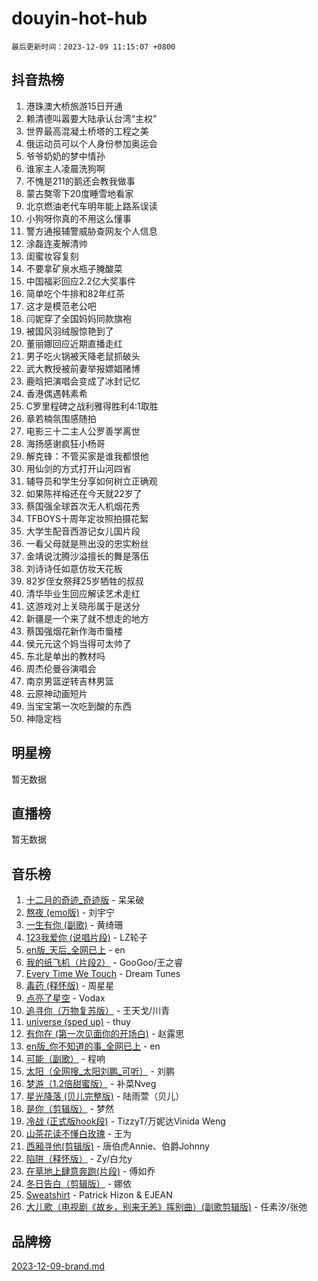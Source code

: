 # douyin-hot-hub

`最后更新时间：2023-12-09 11:15:07 +0800`

## 抖音热榜

1. 港珠澳大桥旅游15日开通
1. 赖清德叫嚣要大陆承认台湾“主权”
1. 世界最高混凝土桥塔的工程之美
1. 俄运动员可以个人身份参加奥运会
1. 爷爷奶奶的梦中情孙
1. 谁家主人凌晨洗狗啊
1. 不愧是211的鹅还会教我做事
1. 蒙古獒零下20度睡雪地看家
1. 北京燃油老代车明年能上路系误读
1. 小狗呀你真的不用这么懂事
1. 警方通报辅警威胁查网友个人信息
1. 涂磊连麦解清帅
1. 闺蜜妆容复刻
1. 不要拿矿泉水瓶子腌酸菜
1. 中国福彩回应2.2亿大奖事件
1. 简单吃个牛排和82年红茶
1. 这才是模范老公吧
1. 闫妮穿了全国妈妈同款旗袍
1. 被国风羽绒服惊艳到了
1. 董丽娜回应近期直播走红
1. 男子吃火锅被天降老鼠抓破头
1. 武大教授被前妻举报嫖娼赌博
1. 鹿晗把演唱会变成了冰封记忆
1. 香港偶遇韩素希
1. C罗里程碑之战利雅得胜利4:1取胜
1. 章若楠氛围感随拍
1. 电影三十二主人公罗善学离世
1. 海扬感谢疯狂小杨哥
1. 解克锋：不管买家是谁我都恨他
1. 用仙剑的方式打开山河四省
1. 辅导员和学生分享如何树立正确观
1. 如果陈祥榕还在今天就22岁了
1. 蔡国强全球首次无人机烟花秀
1. TFBOYS十周年定妆照拍摄花絮
1. 大学生配音西游记女儿国片段
1. 一看父母就是熊出没的忠实粉丝
1. 金靖说沈腾沙溢擅长的舞是落伍
1. 刘诗诗任如意仿妆天花板
1. 82岁侄女祭拜25岁牺牲的叔叔
1. 清华毕业生回应解读艺术走红
1. 这游戏对上关晓彤属于是送分
1. 新疆是一个来了就不想走的地方
1. 蔡国强烟花新作海市蜃楼
1. 侯元元这个妈当得可太帅了
1. 东北是单出的教材吗
1. 周杰伦曼谷演唱会
1. 南京男篮逆转吉林男篮
1. 云原神动画短片
1. 当宝宝第一次吃到酸的东西
1. 神隐定档

## 明星榜

暂无数据

## 直播榜

暂无数据

## 音乐榜

1. [十二月的奇迹_奇迹版](https://sf6-cdn-tos.douyinstatic.com/obj/tos-cn-ve-2774/oMslvA9FBzGMGHnyUuoiiUjtIAXfMz6tzwByW8) - 呆呆破
1. [熬夜 (emo版)](https://sf3-cdn-tos.douyinstatic.com/obj/tos-cn-ve-2774/ocQZvZErLThAfNQOtBZ178gQDfCDFBL9iB5lvY) - 刘宇宁
1. [一生有你 (副歌)](https://sf3-cdn-tos.douyinstatic.com/obj/tos-cn-ve-2774/o8xzM8HLaQzgMiJ96FKAWCenIuzkFpfClDdmeW) - 黄绮珊
1. [123我爱你 (说唱片段)](https://sf3-cdn-tos.douyinstatic.com/obj/tos-cn-ve-2774/oYCWFpY0hL9kda0dQKIGDYeKYfQmAse0DgpDjz) - LZ轮子
1. [en版_天后_全网已上](https://sf3-cdn-tos.douyinstatic.com/obj/tos-cn-ve-2774/ocKiQejaFGInpA6ke60CeLYXMDgXNYPpzdvtFO) - en
1. [我的纸飞机（片段2）](https://sf3-cdn-tos.douyinstatic.com/obj/tos-cn-ve-2774/oM2ZrKcg2CD5AeRB2gkeXOFB1IxAGJdZPazYHf) - GooGoo/王之睿
1. [Every Time We Touch](https://sf3-cdn-tos.douyinstatic.com/obj/tos-cn-ve-2774/ogN6lUKQeBBfEVhIOMikG1CcJjugxk1tztZyhP) - Dream Tunes
1. [毒药 (释怀版)](https://sf6-cdn-tos.douyinstatic.com/obj/tos-cn-ve-2774/oYILMEAzspdZBIzy4frJNB8ZHPHWAhiwowd4Ad) - 周星星
1. [点亮了星空](https://sf3-cdn-tos.douyinstatic.com/obj/tos-cn-ve-2774/oEeZYED0P1FUySQvtdr5u4gInbCDeBOHzBhlrM) - Vodax
1. [追寻你（万物复苏版）](https://sf3-cdn-tos.douyinstatic.com/obj/tos-cn-ve-2774/oYeAZJsbjIDit9APmBg8u6uDUQnHmoCf3gbo74) - 王天戈/川青
1. [universe (sped up)](https://sf3-cdn-tos.douyinstatic.com/obj/tos-cn-ve-2774/oIQnurQLDCsdYeegkM4CKuVb23MZBXtX6QB8bv) - thuy
1. [有你在 (第一次见面你的开场白)](https://sf3-cdn-tos.douyinstatic.com/obj/tos-cn-ve-2774/oAthrQ3ClJBfI57uBoFEgNDYtNCZ0TSYQQfxQ0) - 赵露思
1. [en版_你不知道的事_全网已上](https://sf3-cdn-tos.douyinstatic.com/obj/tos-cn-ve-2774/o4QbYLDezHUtFyDKdF9XfmPhIewaqEQAggj6Cb) - en
1. [可能（副歌）](https://sf3-cdn-tos.douyinstatic.com/obj/tos-cn-ve-2774/cde1731888894259b333569393c2fb51) - 程响
1. [太阳（全网搜_太阳刘鹏_可听）](https://sf3-cdn-tos.douyinstatic.com/obj/tos-cn-ve-2774/ogWbyIQnlBFImVbeDocRdCIYtBHlbJXgfZMvgz) - 刘鹏
1. [梦游（1.2倍甜蜜版）](https://sf3-cdn-tos.douyinstatic.com/obj/tos-cn-ve-2774/o4gyAUm8hwufoEABmwVIiQtHsFuGzAEEWtNMzo) - 补菜Nveg
1. [星光降落 (贝儿完整版)](https://sf3-cdn-tos.douyinstatic.com/obj/tos-cn-ve-2774/okwB9hAwyAtsFFkFBzAX1hOOfQuIoMNs0W2Mwr) - 陆雨萱（贝儿）
1. [是你（剪辑版）](https://sf3-cdn-tos.douyinstatic.com/obj/tos-cn-ve-2774/46019dae783c4c969944217fe1cfafc4) - 梦然
1. [冷战 (正式版hook段)](https://sf3-cdn-tos.douyinstatic.com/obj/tos-cn-ve-2774/oMuEoiBasWApEMVDgNiI8VAByNmwo5J0pyf8Yx) - TizzyT/万妮达Vinida Weng
1. [山茶花读不懂白玫瑰](https://sf3-cdn-tos.douyinstatic.com/obj/tos-cn-ve-2774/osfn8B7DktrRHEPJgPCfDbw7QDQEkwC16BxZg9) - 王为
1. [西厢寻他(剪辑版)](https://sf3-cdn-tos.douyinstatic.com/obj/tos-cn-ve-2774/oUsAVfAQKlRNxEv5qxvIB8o5qmIWUcXbzJKJhw) - 唐伯虎Annie、伯爵Johnny
1. [陷阱（释怀版）](https://sf3-cdn-tos.douyinstatic.com/obj/tos-cn-ve-2774/oE8C21LeZrzKLDFfQYgMzx4GAIHageG5IzayY7) - Zy/白允y
1. [在草地上肆意奔跑(片段)](https://sf6-cdn-tos.douyinstatic.com/obj/tos-cn-ve-2774/8831d494742f45dabdfa8adb8b817259) - 傅如乔
1. [冬日告白（剪辑版）](https://sf3-cdn-tos.douyinstatic.com/obj/tos-cn-ve-2774/osnlnjEpDhfuC8n0eXDQKgA0JagkBanHto7bZB) - 娜依
1. [Sweatshirt](https://sf3-cdn-tos.douyinstatic.com/obj/tos-cn-ve-2774/oIljDAEhoLZWOUjICBfkC4Uzg1QB1BFgNfItyL) - Patrick Hizon & EJEAN
1. [大儿歌（电视剧《故乡，别来无恙》挥别曲）(副歌剪辑版)](https://sf3-cdn-tos.douyinstatic.com/obj/tos-cn-ve-2774/oIkFetB8IIZQl6GECfgddMcQloQzQDdQXGEgCB) - 任素汐/张弛

## 品牌榜

[2023-12-09-brand.md](2023-12-09-brand.md)
